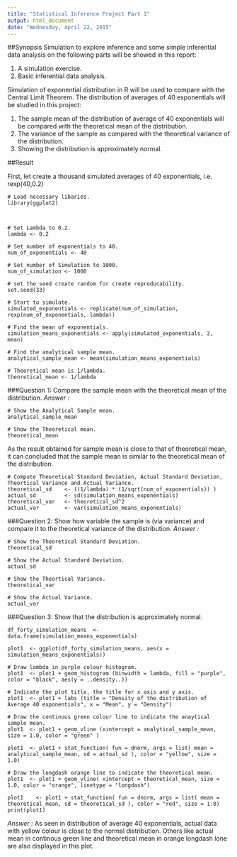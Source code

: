```yaml
---
title: "Statistical Inference Project Part 1"
output: html_document
date: "Wednesday, April 22, 2015"
---
```



##Synopsis
Simulation to explore inference and some simple inferential data analysis on the following parts will be showed in this report:

1. A simulation exercise.
2. Basic inferential data analysis.

Simulation of exponential distribution in R  will be used to compare with the Central Limit Theorem.
The distribution of averages of 40 exponentials will be studied in this project:
1. The sample mean of the distribution of average of 40 exponentials will be compared with the theoretical mean of the distribution.
2. The variance of the sample as compared with the theoretical variance of the distribution.
3. Showing the distribution is approximately normal.


##Result

First, let create a thousand simulated averages of 40 exponentials, i.e. rexp(40,0.2)
```{r}
# Load necessary libaries.
library(ggplot2)



# Set Lambda to 0.2.
lambda <- 0.2

# Set number of exponentials to 40.
num_of_exponentials <- 40

# Set number of Simulation to 1000.
num_of_simulation <- 1000

# set the seed create random for create reproducability.
set.seed(33)

# Start to simulate.
simulated_exponentials <- replicate(num_of_simulation, rexp(num_of_exponentials, lambda))

# Find the mean of exponentials.
simulation_means_exponentials <- apply(simulated_exponentials, 2, mean)

# Find the analytical sample mean.
analytical_sample_mean <- mean(simulation_means_exponentials)

# Theoretical mean is 1/lambda.
theoretical_mean <- 1/lambda

```



###Question 1: Compare the sample mean with the theoretical mean of the distribution.
*Answer :* 

```{r}
# Show the Analytical Sample mean.
analytical_sample_mean
```

```{r}
# Show the Theoretical mean.
theoretical_mean
```

As the result obtained for sample mean is close to that of theoretical mean, it can concluded that the sample mean is similar to the theoretical mean of the distribution.

```{r}
# Compute Theoretical Standard Deviation, Actual Standard Deviation, Theortical Variance and Actual Variance. 
theoretical_sd    <- ((1/lambda) * (1/sqrt(num_of_exponentials)) )
actual_sd         <- sd(simulation_means_exponentials)
theoretical_var   <- theoretical_sd^2
actual_var        <- var(simulation_means_exponentials)
```


###Question 2: Show how variable the sample is (via variance) and compare it to the theoretical variance of the distribution.
*Answer :* 
```{r}
# Show the Theoretical Standard Deviation.
theoretical_sd 
```

```{r}
# Show the Actual Standard Deviation.
actual_sd 
```

```{r}
# Show the Theortical Variance.
theoretical_var
```

```{r}
# Show the Actual Variance.
actual_var 
```


###Question 3: Show that the distribution is approximately normal.

```{r}
df_forty_simulation_means  <- data.frame(simulation_means_exponentials)

plot1  <- ggplot(df_forty_simulation_means, aes(x = simulation_means_exponentials))

# Draw lambda in purple colour histogram.
plot1  <- plot1 + geom_histogram (binwidth = lambda, fill = "purple", color = "black", aes(y = ..density..))

# Indicate the plot title, the title for x axis and y axis.
plot1  <- plot1 + labs (title = "Density of the distribution of Average 40 exponentials", x = "Mean", y = "Density")

# Draw the continous green colour line to indicate the anaytical sample mean.
plot1  <- plot1 + geom_vline (xintercept = analytical_sample_mean, size = 1.0, color = "green" )

plot1  <- plot1 + stat_function( fun = dnorm, args = list( mean = analytical_sample_mean, sd = actual_sd ), color = "yellow", size = 1.0)

# Draw the longdash orange line to indicate the theoretical mean.
plot1  <- plot1 + geom_vline( xintercept = theoretical_mean, size = 1.0, color = "orange", linetype = "longdash")

plot1	 <- plot1 + stat_function( fun = dnorm, args = list( mean = theoretical_mean, sd = theoretical_sd ), color = "red", size = 1.0)
print(plot1)
```

*Answer :* 
As seen in distribution of average 40 exponentials, actual data with yellow colour is close to the normal distribution.
Others like actual mean in continous green line and theoretical mean in orange longdash lone are also displayed in this plot.



